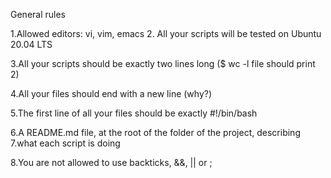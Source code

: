 General rules

1.Allowed editors: vi, vim, emacs
2.
 All your scripts will be tested on Ubuntu 20.04 LTS
 
3.All your scripts should be exactly two lines long ($ wc -l file should print 2)



4.All your files should end with a new line (why?)

5.The first line of all your files should be exactly #!/bin/bash

6.A README.md file, at the root of the folder of the project, describing 7.what each script is doing

8.You are not allowed to use backticks, &&, || or ;



